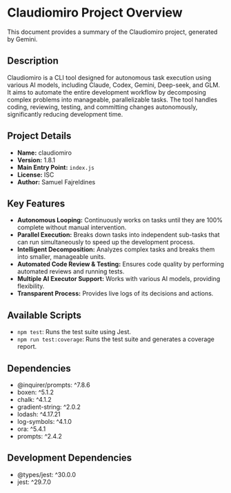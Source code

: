 # Claudiomiro Project Overview

This document provides a summary of the Claudiomiro project, generated by Gemini.

## Description

Claudiomiro is a CLI tool designed for autonomous task execution using various AI models, including Claude, Codex, Gemini, Deep-seek, and GLM. It aims to automate the entire development workflow by decomposing complex problems into manageable, parallelizable tasks. The tool handles coding, reviewing, testing, and committing changes autonomously, significantly reducing development time.

## Project Details

- **Name:** claudiomiro
- **Version:** 1.8.1
- **Main Entry Point:** `index.js`
- **License:** ISC
- **Author:** Samuel Fajreldines

## Key Features

- **Autonomous Looping:** Continuously works on tasks until they are 100% complete without manual intervention.
- **Parallel Execution:** Breaks down tasks into independent sub-tasks that can run simultaneously to speed up the development process.
- **Intelligent Decomposition:** Analyzes complex tasks and breaks them into smaller, manageable units.
- **Automated Code Review & Testing:** Ensures code quality by performing automated reviews and running tests.
- **Multiple AI Executor Support:** Works with various AI models, providing flexibility.
- **Transparent Process:** Provides live logs of its decisions and actions.

## Available Scripts

- `npm test`: Runs the test suite using Jest.
- `npm run test:coverage`: Runs the test suite and generates a coverage report.

## Dependencies

- @inquirer/prompts: ^7.8.6
- boxen: ^5.1.2
- chalk: ^4.1.2
- gradient-string: ^2.0.2
- lodash: ^4.17.21
- log-symbols: ^4.1.0
- ora: ^5.4.1
- prompts: ^2.4.2

## Development Dependencies

- @types/jest: ^30.0.0
- jest: ^29.7.0

